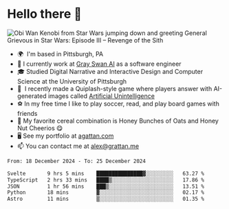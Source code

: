 <!--
**GameDog9988/GameDog9988** is a ✨ _special_ ✨ repository because its `README.md` (this file) appears on your GitHub profile.

Here are some ideas to get you started:

- 🔭 I’m currently working on ...
- 🌱 I’m currently learning ...
- 👯 I’m looking to collaborate on ...
- 🤔 I’m looking for help with ...
- 💬 Ask me about ...
- 📫 How to reach me: ...
- 😄 Pronouns: ...
- ⚡ Fun fact: ...
-->



Hello there 👋
==================================

![Obi Wan Kenobi from Star Wars jumping down and greeting General Grievous in Star Wars: Episode III – Revenge of the Sith](https://github.com/agrattan0820/agrattan0820/assets/51346343/689e56eb-29be-46a5-a079-28ea727b5f7e)


- 🌍  I'm based in Pittsburgh, PA
- 🦢  I currently work at [Gray Swan AI](https://www.grayswan.ai) as a software engineer
- 🎓  Studied Digital Narrative and Interactive Design and Computer Science at the University of Pittsburgh
- 👾  I recently made a Quiplash-style game where players answer with AI-generated images called [Artificial Unintelligence](https://github.com/agrattan0820/artificial-unintelligence)
- ⚽  In my free time I like to play soccer, read, and play board games with friends
- 🥣  My favorite cereal combination is Honey Bunches of Oats and Honey Nut Cheerios 😋
- 🖥️  See my portfolio at [agattan.com](http://agrattan.com/)
- 📫  You can contact me at [alex@grattan.me](mailto:alex@grattan.me)

<!--START_SECTION:waka-->

```txt
From: 18 December 2024 - To: 25 December 2024

Svelte       9 hrs 5 mins    ███████████████▓░░░░░░░░░   63.27 %
TypeScript   2 hrs 33 mins   ████▒░░░░░░░░░░░░░░░░░░░░   17.86 %
JSON         1 hr 56 mins    ███▒░░░░░░░░░░░░░░░░░░░░░   13.51 %
Python       18 mins         ▓░░░░░░░░░░░░░░░░░░░░░░░░   02.17 %
Astro        11 mins         ▒░░░░░░░░░░░░░░░░░░░░░░░░   01.35 %
```

<!--END_SECTION:waka-->
